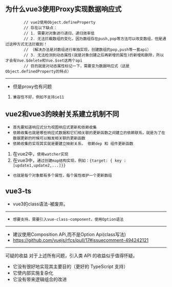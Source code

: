 ## 为什么vue3使用Proxy实现数据响应式
```text
        // vue2使用Object.defineProperty
        // 存在以下缺点：
        // 1. 需要对对象进行递归，递归效率低
        // 2. 无法拦截数组的变化，因为数组存在push,pop等方法可以改变数组，但是通过这种方式无法拦截到！
        // （解决办法是对数组进行单独实现，创建数组的pop,push等一套api）
        // 3. 无法检测到动态属性(就是对象创建之后再新增的属性)的新增和删除，所以才会有Vue.$delete和Vue.$set这两个api
        // 目的就是对动态属性标记一下，需要变为数据响应式（这是Object.definedProperty的特点）
```
---
* 但是proxy也有问题
1. `兼容性不好，例如不支持ie11`


## vue2和vue3的映射关系建立机制不同
* `首先要知道响应式分为视图响应式更新和依赖收集`
* `依赖收集也就是哪些响应式数据和它们相关联的更新函数之间建立的依赖联系，就是为了在数据更新的时候可以触发相关联的更新函数`
* `依赖收集的实现其实就是要建立映射关系， 依赖dep 和 组件更新函数`
1. 在vue2中，`使用watcher实现`
2. 在vue3中，`通过创建map结构实现，例如：{target: { key : [update1,update2,...]}}`
* `也就是每个对象都有多个属性，每个属性维护一个更新数组`


## vue3-ts
* vue3的class语法-被废弃。
---
* `想要支持，需要引入vue-class-component，使用Option语法`
---
* 建议使用Composition APi,而不是Option Api(class写法)
* https://github.com/vuejs/rfcs/pull/17#issuecomment-494242121
---
可疑的收益
对于上述所有问题，引入类 API 的收益似乎值得怀疑。
* 它没有很好地实现其主要目的（更好的 TypeScript 支持）
* 它使内部实施复杂化
* 它没有带来逻辑组合的改进



